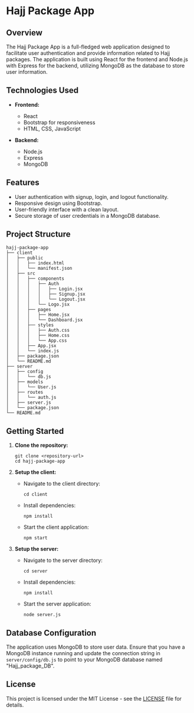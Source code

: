 # Hajj Package App

## Overview
The Hajj Package App is a full-fledged web application designed to facilitate user authentication and provide information related to Hajj packages. The application is built using React for the frontend and Node.js with Express for the backend, utilizing MongoDB as the database to store user information.

## Technologies Used
- **Frontend:**
  - React
  - Bootstrap for responsiveness
  - HTML, CSS, JavaScript

- **Backend:**
  - Node.js
  - Express
  - MongoDB

## Features
- User authentication with signup, login, and logout functionality.
- Responsive design using Bootstrap.
- User-friendly interface with a clean layout.
- Secure storage of user credentials in a MongoDB database.

## Project Structure
```
hajj-package-app
├── client
│   ├── public
│   │   ├── index.html
│   │   └── manifest.json
│   ├── src
│   │   ├── components
│   │   │   ├── Auth
│   │   │   │   ├── Login.jsx
│   │   │   │   ├── Signup.jsx
│   │   │   │   └── Logout.jsx
│   │   │   └── Logo.jsx
│   │   ├── pages
│   │   │   ├── Home.jsx
│   │   │   └── Dashboard.jsx
│   │   ├── styles
│   │   │   ├── Auth.css
│   │   │   ├── Home.css
│   │   │   └── App.css
│   │   ├── App.jsx
│   │   └── index.js
│   ├── package.json
│   └── README.md
├── server
│   ├── config
│   │   └── db.js
│   ├── models
│   │   └── User.js
│   ├── routes
│   │   └── auth.js
│   ├── server.js
│   └── package.json
└── README.md
```

## Getting Started
1. **Clone the repository:**
   ```
   git clone <repository-url>
   cd hajj-package-app
   ```

2. **Setup the client:**
   - Navigate to the client directory:
     ```
     cd client
     ```
   - Install dependencies:
     ```
     npm install
     ```
   - Start the client application:
     ```
     npm start
     ```

3. **Setup the server:**
   - Navigate to the server directory:
     ```
     cd server
     ```
   - Install dependencies:
     ```
     npm install
     ```
   - Start the server application:
     ```
     node server.js
     ```

## Database Configuration
The application uses MongoDB to store user data. Ensure that you have a MongoDB instance running and update the connection string in `server/config/db.js` to point to your MongoDB database named "Hajj_package_DB".

## License
This project is licensed under the MIT License - see the [LICENSE](LICENSE) file for details.